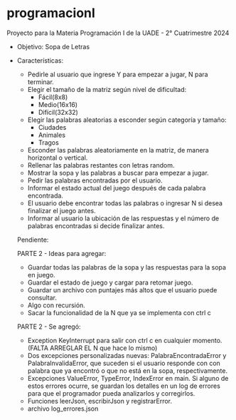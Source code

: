 # programacionI

Proyecto para la Materia Programación I de la UADE - 2° Cuatrimestre 2024

- Objetivo: Sopa de Letras

- Características: 
    - Pedirle al usuario que ingrese Y para empezar a jugar, N para terminar. 
    - Elegir el tamaño de la matriz según nivel de dificultad:
        - Fácil(8x8)
        - Medio(16x16)
        - Difícil(32x32)
    - Elegir las palabras aleatorias a esconder según categoría y tamaño: 
        - Ciudades
        - Animales
        - Tragos
    - Esconder las palabras aleatoriamente en la matriz, de manera horizontal o vertical. 
    - Rellenar las palabras restantes con letras random.
    - Mostrar la sopa y las palabras a buscar para empezar a jugar.
    - Pedir las palabras encontradas por el usuario. 
    - Informar el estado actual del juego después de cada palabra encontrada. 
    - El usuario debe encontrar todas las palabras o ingresar N si desea finalizar el juego antes.
    - Informar al usuario la ubicación de las respuestas y el número de palabras encontradas si decide finalizar antes.


    Pendiente:     
   
   PARTE 2 - Ideas para agregar:
    - Guardar todas las palabras de la sopa y las respuestas para la sopa en juego.
    - Guardar el estado de juego y cargar para retomar juego.
    - Guardar un archivo con puntajes más altos que el usuario puede consultar.
    - Algo con recursión.
    - Sacar la funcionalidad de la N que ya se implementa con ctrl c

 

    PARTE 2 - Se agregó:

    - Exception KeyInterrupt para salir con ctrl c en cualquier momento. (FALTA ARREGLAR EL N que hace lo mismo)
    - Dos excepciones personalizadas nuevas: PalabraEncontradaError y PalabraInvalidaError, que suceden si el usuario responde con con palabra que ya encontró o que no está en la sopa, respectivamente.
    - Excepciones ValueError, TypeError, IndexError en main. Si alguno de estos errores ocurre, se guardan los detalles en un log de errores para que el programador pueda analizarlos y corregirlos.
    - Funciones leerJson, escribirJson y registrarError.
    - archivo log_errores.json

    


 
